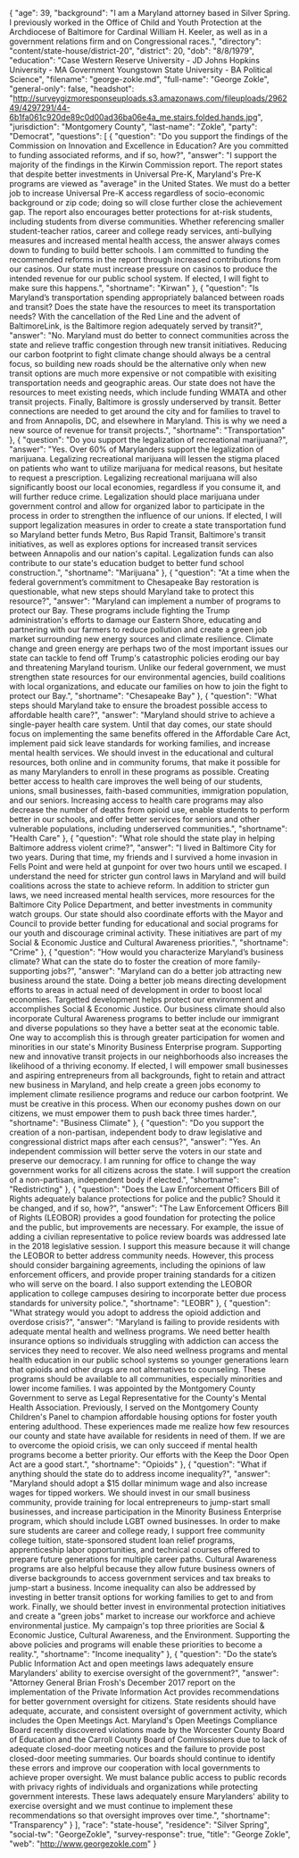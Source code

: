 {
  "age": 39,
  "background": "I am a Maryland attorney based in Silver Spring. I previously worked in the Office of Child and Youth Protection at the Archdiocese of Baltimore for Cardinal William H. Keeler, as well as in a government relations firm and on Congressional races.",
  "directory": "content/state-house/district-20",
  "district": 20,
  "dob": "8/8/1979",
  "education": "Case Western Reserve University - JD Johns Hopkins University - MA Government Youngstown State University - BA Political Science",
  "filename": "george-zokle.md",
  "full-name": "George Zokle",
  "general-only": false,
  "headshot": "http://surveygizmoresponseuploads.s3.amazonaws.com/fileuploads/296249/4297291/44-6b1fa061c920de89c0d00ad36ba06e4a_me.stairs.folded.hands.jpg",
  "jurisdiction": "Montgomery County",
  "last-name": "Zokle",
  "party": "Democrat",
  "questions": [
    {
      "question": "Do you support the findings of the Commission on Innovation and Excellence in Education? Are you committed to funding associated reforms, and if so, how?",
      "answer": "I support the majority of the findings in the Kirwin Commission report.  The report states that despite better investments in Universal Pre-K, Maryland's Pre-K programs are viewed as \"average\" in the United States. We must do a better job to increase Universal Pre-K access regardless of socio-economic background or zip code; doing so will close further close the achievement gap. The report also encourages better protections for at-risk students, including students from diverse communities.  Whether referencing smaller student-teacher ratios, career and college ready services, anti-bullying measures and increased mental health access, the answer always comes down to funding to build better schools. I am committed to funding the recommended reforms in the report through increased contributions from our casinos.  Our state must increase pressure on casinos to produce the intended revenue for our public school system. If elected, I will fight to make sure this happens.",
      "shortname": "Kirwan"
    },
    {
      "question": "Is Maryland’s transportation spending appropriately balanced between roads and transit? Does the state have the resources to meet its transportation needs? With the cancellation of the Red Line and the advent of BaltimoreLink, is the Baltimore region adequately served by transit?",
      "answer": "No.  Maryland must do better to connect communities across the state and relieve traffic congestion through new transit initiatives. Reducing our carbon footprint to fight climate change should always be a central focus, so building new roads should be the alternative only when new transit options are much more expensive or not compatible with exisiting transportation needs and geographic areas. Our state does not have the resources to meet existing needs, which include funding WMATA and other transit projects. Finally, Baltimore is grossly underserved by transit. Better connections are needed to get around the city and for families to travel to and from Annapolis, DC, and elsewhere in Maryland.  This is why we need a new source of revenue for transit projects.",
      "shortname": "Transportation"
    },
    {
      "question": "Do you support the legalization of recreational marijuana?",
      "answer": "Yes. Over 60% of Marylanders support the legalization of marijuana. Legalizing recreational marijuana will lessen the stigma placed on patients who want to utilize marijuana for medical reasons, but hesitate to request a prescription. Legalizing recreational marijuana will also significantly boost our local economies, regardless if you consume it, and will further reduce crime.  Legalization should place marijuana under government control and allow for organized labor to participate in the process in order to strengthen the influence of our unions.  If elected, I will support legalization measures in order to create a state transportation fund so Maryland better funds Metro, Bus Rapid Transit, Baltimore's transit initiatives, as well as explores options for increased transit services between Annapolis and our nation's capital. Legalization funds can also contribute to our state's education budget to better fund school construction.",
      "shortname": "Marijuana"
    },
    {
      "question": "At a time when the federal government’s commitment to Chesapeake Bay restoration is questionable, what new steps should Maryland take to protect this resource?",
      "answer": "Maryland can implement a number of programs to protect our Bay.   These programs include fighting the Trump administration's efforts to damage our Eastern Shore, educating and partnering with our farmers to reduce pollution and create a green job market surrounding new energy sources and climate resilience.  Climate change and green energy are perhaps two of the most important issues our state can tackle to fend off Trump's catastrophic policies eroding our bay and threatening Maryland tourism.  Unlike our federal government, we must strengthen state resources for our environmental agencies, build coalitions with local organizations, and educate our families on how to join the fight to protect our Bay.",
      "shortname": "Chesapeake Bay"
    },
    {
      "question": "What steps should Maryland take to ensure the broadest possible access to affordable health care?",
      "answer": "Maryland should strive to achieve a single-payer health care system. Until that day comes, our state should focus on implementing the same benefits offered in the Affordable Care Act, implement paid sick leave standards for working families, and increase mental health services.  We should invest in the educational and cultural resources, both online and in community forums, that make it possible for as many Marylanders to enroll in these programs as possible.  Creating better access to health care improves the well being of our students, unions, small businesses, faith-based communities, immigration population, and our seniors.  Increasing access to health care programs may also decrease the number of deaths from opioid use, enable students to perform better in our schools, and offer better services for seniors and other vulnerable populations, including underserved communities.",
      "shortname": "Health Care"
    },
    {
      "question": "What role should the state play in helping Baltimore address violent crime?",
      "answer": "I lived in Baltimore City for two years. During that time, my friends and I survived a home invasion in Fells Point and were held at gunpoint for over two hours until we escaped. I understand the need for stricter gun control laws in Maryland and will build coalitions across the state to achieve reform.  In addition to stricter gun laws, we need increased mental health services, more resources for the Baltimore City Police Department, and better investments in community watch groups. Our state should also coordinate efforts with the Mayor and Council to provide better funding for educational and social programs for our youth and discourage criminal activity. These initiatives are part of my Social & Economic Justice and Cultural Awareness priorities.",
      "shortname": "Crime"
    },
    {
      "question": "How would you characterize Maryland’s business climate? What can the state do to foster the creation of more family-supporting jobs?",
      "answer": "Maryland can do a better job attracting new business around the state.  Doing a better job means directing development efforts to areas in actual need of development in order to boost local economies. Targetted development helps protect our environment and accomplishes Social & Economic Justice. Our business climate should also incorporate Cultural Awareness programs to better include our immigrant and diverse populations so they have a better seat at the economic table. One way to accomplish this is through greater participation for women and minorities in our state's Minority Business Enterprise program. Supporting new and innovative transit projects in our neighborhoods also increases the likelihood of a thriving economy.  If elected, I will empower small businesses and aspiring entrepreneurs from all backgrounds, fight to retain and attract new business in Maryland, and help create a green jobs economy to implement climate resilience programs and reduce our carbon footprint. We must be creative in this process. When our economy pushes down on our citizens, we must empower them to push back three times harder.",
      "shortname": "Business Climate"
    },
    {
      "question": "Do you support the creation of a non-partisan, independent body to draw legislative and congressional district maps after each census?",
      "answer": "Yes.  An independent commission will better serve the voters in our state and preserve our democracy.  I am running for office to change the way government works for all citizens across the state. I will support the creation of a non-partisan, independent body if elected.",
      "shortname": "Redistricting"
    },
    {
      "question": "Does the Law Enforcement Officers Bill of Rights adequately balance protections for police and the public? Should it be changed, and if so, how?",
      "answer": "The Law Enforcement Officers Bill of Rights (LEOBOR) provides a good foundation for protecting the police and the public, but improvements are necessary.  For example, the issue of adding a civilian representative to police review boards was addressed late in the 2018 legislative session.  I support this measure because it will change the LEOBOR to better address community needs. However, this process should consider bargaining agreements, including the opinions of law enforcement officers, and provide proper training standards for a citizen who will serve on the board. I also support extending the LEOBOR application to college campuses desiring to incorporate better due process standards for university police.",
      "shortname": "LEOBR"
    },
    {
      "question": "What strategy would you adopt to address the opioid addiction and overdose crisis?",
      "answer": "Maryland is failing to provide residents with adequate mental health and wellness programs.  We need better health insurance options so individuals struggling with addiction can access the services they need to recover.  We also need wellness programs and mental health education in our public school systems so younger generations learn that opioids and other drugs are not alternatives to counseling.   These programs should be available to all communities, especially minorities and lower income families.  I was appointed by the Montgomery County Government to serve as Legal Representative for the County's Mental Health Association. Previously, I served on the Montgomery County Children's Panel to champion affordable housing options for foster youth entering adulthood. These experiences made me realize how few resources our county and state have available for residents in need of them.  If we are to overcome the opioid crisis, we can only succeed if mental health programs become a better priority.  Our efforts with the Keep the Door Open Act are a good start.",
      "shortname": "Opioids"
    },
    {
      "question": "What if anything should the state do to address income inequality?",
      "answer": "Maryland should adopt a $15 dollar minimum wage and also increase wages for tipped workers.  We should invest in our small business community, provide training for local entrepreneurs to jump-start small businesses, and increase participation in the Minority Business Enterprise program, which should include LGBT owned businesses.  In order to make sure students are career and college ready, I support free community college tuition, state-sponsored student loan relief programs, apprenticeship labor opportunities, and technical courses offered to prepare future generations for multiple career paths.  Cultural Awareness programs are also helpful because they allow future business owners of diverse backgrounds to access government services and tax breaks to jump-start a business. Income inequality can also be addressed by investing in better transit options for working families to get to and from work.  Finally, we should better invest in environmental protection initiatives and create a \"green jobs\" market to increase our workforce and achieve environmental justice.  My campaign's top three priorities are Social & Economic Justice, Cultural Awareness, and the Environment.  Supporting the above policies and programs will enable these priorities to become a reality.",
      "shortname": "Income inequality"
    },
    {
      "question": "Do the state’s Public Information Act and open meetings laws adequately ensure Marylanders’ ability to exercise oversight of the government?",
      "answer": "Attorney General Brian Frosh's December 2017 report on the implementation of the Private Information Act provides recommendations for better government oversight for citizens.  State residents should have adequate, accurate, and consistent oversight of government activity, which includes the Open Meetings Act.  Maryland's Open Meetings Compliance Board recently discovered violations made by the Worcester County Board of Education and the Carroll County Board of Commissioners due to lack of adequate closed-door meeting notices and the failure to provide post closed-door meeting summaries.  Our boards should continue to identify these errors and improve our cooperation with local governments to achieve proper oversight.  We must balance public access to public records with privacy rights of individuals and organizations while protecting government interests.  These laws adequately ensure Marylanders' ability to exercise oversight and we must continue to implement these recommendations so that oversight improves over time.",
      "shortname": "Transparency"
    }
  ],
  "race": "state-house",
  "residence": "Silver Spring",
  "social-tw": "GeorgeZokle",
  "survey-response": true,
  "title": "George Zokle",
  "web": "http://www.georgezokle.com"
}
